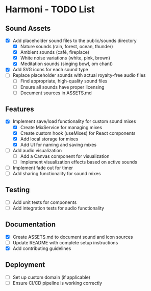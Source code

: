 # Harmoni - TODO List

## Sound Assets
- [x] Add placeholder sound files to the public/sounds directory
  - [x] Nature sounds (rain, forest, ocean, thunder)
  - [x] Ambient sounds (café, fireplace)
  - [x] White noise variations (white, pink, brown)
  - [x] Meditation sounds (singing bowl, om chant)
- [x] Add SVG icons for each sound type
- [ ] Replace placeholder sounds with actual royalty-free audio files
  - [ ] Find appropriate, high-quality sound files
  - [ ] Ensure all sounds have proper licensing
  - [ ] Document sources in ASSETS.md

## Features
- [x] Implement save/load functionality for custom sound mixes
  - [x] Create MixService for managing mixes
  - [x] Create custom hook (useMixes) for React components
  - [x] Add local storage for mixes
  - [x] Add UI for naming and saving mixes
- [ ] Add audio visualization
  - [ ] Add a Canvas component for visualization
  - [ ] Implement visualization effects based on active sounds
- [ ] Implement fade out for timer
- [ ] Add sharing functionality for sound mixes

## Testing
- [ ] Add unit tests for components
- [ ] Add integration tests for audio functionality

## Documentation
- [x] Create ASSETS.md to document sound and icon sources
- [ ] Update README with complete setup instructions
- [x] Add contributing guidelines

## Deployment
- [ ] Set up custom domain (if applicable)
- [ ] Ensure CI/CD pipeline is working correctly